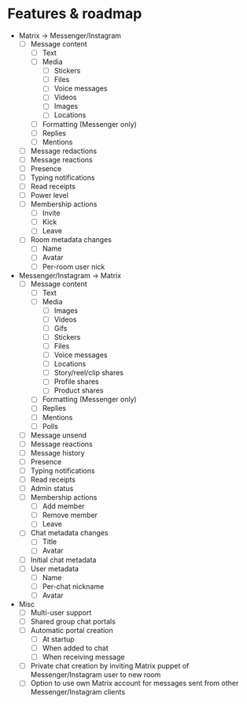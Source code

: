 # Features & roadmap

* Matrix → Messenger/Instagram
  * [ ] Message content
    * [ ] Text
    * [ ] Media
      * [ ] Stickers
      * [ ] Files
      * [ ] Voice messages
      * [ ] Videos
      * [ ] Images
      * [ ] Locations
    * [ ] Formatting (Messenger only)
    * [ ] Replies
    * [ ] Mentions
  * [ ] Message redactions
  * [ ] Message reactions
  * [ ] Presence
  * [ ] Typing notifications
  * [ ] Read receipts
  * [ ] Power level
  * [ ] Membership actions
    * [ ] Invite
    * [ ] Kick
    * [ ] Leave
  * [ ] Room metadata changes
    * [ ] Name
    * [ ] Avatar
    * [ ] Per-room user nick
* Messenger/Instagram → Matrix
  * [ ] Message content
    * [ ] Text
    * [ ] Media
      * [ ] Images
      * [ ] Videos
      * [ ] Gifs
      * [ ] Stickers
      * [ ] Files
      * [ ] Voice messages
      * [ ] Locations
      * [ ] Story/reel/clip shares
      * [ ] Profile shares
      * [ ] Product shares
    * [ ] Formatting (Messenger only)
    * [ ] Replies
    * [ ] Mentions
    * [ ] Polls
  * [ ] Message unsend
  * [ ] Message reactions
  * [ ] Message history
  * [ ] Presence
  * [ ] Typing notifications
  * [ ] Read receipts
  * [ ] Admin status
  * [ ] Membership actions
    * [ ] Add member
    * [ ] Remove member
    * [ ] Leave
  * [ ] Chat metadata changes
    * [ ] Title
    * [ ] Avatar
  * [ ] Initial chat metadata
  * [ ] User metadata
    * [ ] Name
    * [ ] Per-chat nickname
    * [ ] Avatar
* Misc
  * [ ] Multi-user support
  * [ ] Shared group chat portals
  * [ ] Automatic portal creation
    * [ ] At startup
    * [ ] When added to chat
    * [ ] When receiving message
  * [ ] Private chat creation by inviting Matrix puppet of Messenger/Instagram user to new room
  * [ ] Option to use own Matrix account for messages sent from other Messenger/Instagram clients
